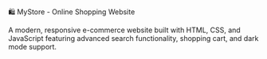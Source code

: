  🛍️ MyStore - Online Shopping Website

A modern, responsive e-commerce website built with HTML, CSS, and JavaScript featuring advanced search functionality, shopping cart, and dark mode support.


